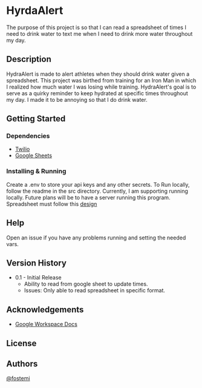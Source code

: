 # HyrdaAlert
The purpose of this project is so that I can read a spreadsheet of times I need to drink water to text me when I need to drink more water throughout my day. 
## Description
HydraAlert is made to alert athletes when they should drink water given a spreadsheet. This project was birthed from training for an Iron Man in which I realized how much water I was losing while training. HydraAlert's goal is to serve as a quirky reminder to keep hydrated at specific times throughout my day. I made it to be annoying so that I do drink water. 

## Getting Started
### Dependencies
* [Twilio](https://www.twilio.com/en-us)
* [Google Sheets](https://docs.google.com/spreadsheets/u/0/)
### Installing & Running
Create a .env to store your api keys and any other secrets.
To Run locally, follow the readme in the src directory.
Currently, I am supporting running locally. Future plans will be to have a server running this program.
Spreadsheet must follow this [design](https://docs.google.com/spreadsheets/d/1QPrWQh2f8m0EFWZF_Qf_AlE6ErnNjTGQYKNfwBxQqgE/edit?gid=0#gid=0)

## Help
Open an issue if you have any problems running and setting the needed vars. 

## Version History
* 0.1 - Initial Release
    * Ability to read from google sheet to update times.
    * Issues: Only able to read spreadsheet in specific format.

## Acknowledgements
* [Google Workspace Docs](https://developers.google.com/sheets/api/quickstart/python)

## License

## Authors
[@fostemi](github.com/fostemi)
